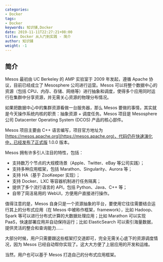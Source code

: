 ```yaml
---
categories:
- Docker
tags:
- Docker  
keywords: 知识铺,Docker
date: 2019-11-11T22:27:21+08:00
title: Docker 从入门到实践 - 简介
author: 知识铺
weight: -1
---
```


## 简介
Mesos 最初由 UC Berkeley 的 AMP 实验室于 2009 年发起，遵循 Apache 协议，目前已经成立了 Mesosphere 公司进行运营。Mesos 可以将整个数据中心的资源（包括 CPU、内存、存储、网络等）进行抽象和调度，使得多个应用同时运行在集群中分享资源，并无需关心资源的物理分布情况。

如果把数据中心中的集群资源看做一台服务器，那么 Mesos 要做的事情，其实就是今天操作系统内核的职责：抽象资源 + 调度任务。Mesos 项目是 Mesosphere 公司 Datacenter Operating System (DCOS) 产品的核心部件。

Mesos 项目主要由 C++ 语言编写，项目官方地址为 [https://mesos.apache.org](https://mesos.apache.org)，代码仍在快速演化中，已经发布了正式版 1.0.0 版本。

Mesos 拥有许多引人注目的特性，包括：
* 支持数万个节点的大规模场景（Apple、Twitter、eBay 等公司实践）；
* 支持多种应用框架，包括 Marathon、Singularity、Aurora 等；
* 支持 HA（基于 ZooKeeper 实现）；
* 支持 Docker、LXC 等容器机制进行任务隔离；
* 提供了多个流行语言的 API，包括 Python、Java、C++ 等；
* 自带了简洁易用的 WebUI，方便用户直接进行操作。

值得注意的是，Mesos 自身只是一个资源抽象的平台，要使用它往往需要结合运行其上的分布式应用（在 Mesos 中被称作框架，framework），比如 Hadoop、Spark 等可以进行分布式计算的大数据处理应用；比如 Marathon 可以实现 PaaS，快速部署应用并自动保持运行；比如 ElasticSearch 可以索引海量数据，提供灵活的整合和查询能力……

大部分时候，用户只需要跟这些框架打交道即可，完全无需关心底下的资源调度情况，因为 Mesos 已经自动帮你实现了。这大大方便了上层应用的开发和运维。

当然，用户也可以基于 Mesos 打造自己的分布式应用框架。
